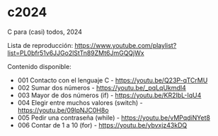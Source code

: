 # c2024

C para (casi) todos, 2024

Lista de reproducción: https://www.youtube.com/playlist?list=PL0bfr51v6JJGo2lStTn89ZMt6JmGQQjWx


Contenido disponible:

- 001 Contacto con el lenguaje C - https://youtu.be/Q23P-qTCrMU
- 002 Sumar dos números - https://youtu.be/_pqLqUkmdI4
- 003 Mayor de dos números (if) - https://youtu.be/KR2IbL-IqU4
- 004 Elegir entre muchos valores (switch) - https://youtu.be/09lpNJC0H8o
- 005 Pedir una contraseña (while) - https://youtu.be/vMPqdiNYet8
- 006 Contar de 1 a 10 (for) - https://youtu.be/ybvxjz43kDQ
